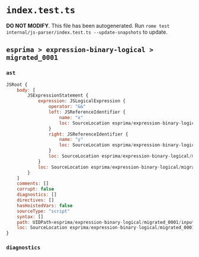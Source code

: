 # `index.test.ts`

**DO NOT MODIFY**. This file has been autogenerated. Run `rome test internal/js-parser/index.test.ts --update-snapshots` to update.

## `esprima > expression-binary-logical > migrated_0001`

### `ast`

```javascript
JSRoot {
	body: [
		JSExpressionStatement {
			expression: JSLogicalExpression {
				operator: "&&"
				left: JSReferenceIdentifier {
					name: "x"
					loc: SourceLocation esprima/expression-binary-logical/migrated_0001/input.js 1:0-1:1 (x)
				}
				right: JSReferenceIdentifier {
					name: "y"
					loc: SourceLocation esprima/expression-binary-logical/migrated_0001/input.js 1:5-1:6 (y)
				}
				loc: SourceLocation esprima/expression-binary-logical/migrated_0001/input.js 1:0-1:6
			}
			loc: SourceLocation esprima/expression-binary-logical/migrated_0001/input.js 1:0-1:6
		}
	]
	comments: []
	corrupt: false
	diagnostics: []
	directives: []
	hasHoistedVars: false
	sourceType: "script"
	syntax: []
	path: UIDPath<esprima/expression-binary-logical/migrated_0001/input.js>
	loc: SourceLocation esprima/expression-binary-logical/migrated_0001/input.js 1:0-2:0
}
```

### `diagnostics`

```

```
